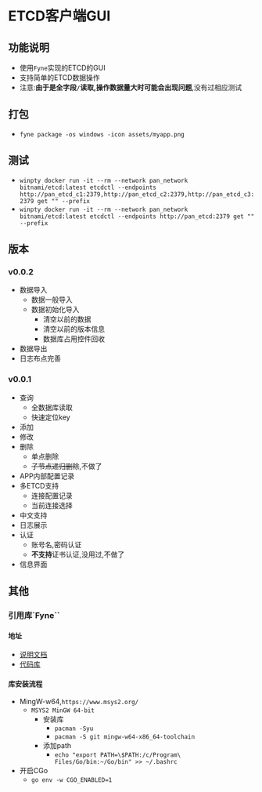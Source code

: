 # ETCD客户端GUI

## 功能说明

- 使用`Fyne`实现的ETCD的GUI
- 支持简单的ETCD数据操作
- 注意:**由于是全字段`/`读取,操作数据量大时可能会出现问题**,没有过相应测试

## 打包

- `fyne package -os windows -icon assets/myapp.png`

## 测试

- `winpty docker run -it --rm --network pan_network bitnami/etcd:latest etcdctl --endpoints http://pan_etcd_c1:2379,http://pan_etcd_c2:2379,http://pan_etcd_c3:2379 get "" --prefix`
- `winpty docker run -it --rm --network pan_network bitnami/etcd:latest etcdctl --endpoints http://pan_etcd:2379 get "" --prefix`

## 版本

### v0.0.2

- 数据导入
	- 数据一般导入
	- 数据初始化导入
		- 清空以前的数据
		- 清空以前的版本信息
		- 数据库占用控件回收
- 数据导出
- 日志布点完善

### v0.0.1

- 查询
	- 全数据库读取
	- 快速定位key
- 添加
- 修改
- 删除
	- 单点删除
	- ~~子节点递归删除~~,不做了
- APP内部配置记录
- 多ETCD支持
	- 连接配置记录
	- 当前连接选择
- 中文支持
- 日志展示
- 认证
	- 账号名,密码认证
	- **不支持**证书认证,没用过,不做了
- 信息界面

## 其他

### 引用库`Fyne``

#### 地址

- [说明文档](https://developer.fyne.io/)
- [代码库](https://github.com/fyne-io/fyne/tree/master)

#### 库安装流程

- MingW-w64,`https://www.msys2.org/`
	- `MSYS2 MinGW 64-bit`
		- 安装库
			- `pacman -Syu`
			- `pacman -S git mingw-w64-x86_64-toolchain`
		- 添加path
			- `echo "export PATH=\$PATH:/c/Program\ Files/Go/bin:~/Go/bin" >> ~/.bashrc`
- 开启CGo
	- `go env -w CGO_ENABLED=1`

